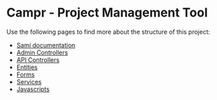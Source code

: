 Campr - Project Management Tool
===============================

Use the following pages to find more about the structure of this project:

* [Sami documentation](src/AppBundle/Resources/docs/SamiDoc.md)
* [Admin Controllers](src/AppBundle/Resources/docs/AdminControllers.md)
* [API Controllers](src/AppBundle/Resources/docs/ApiControllers.md)
* [Entities](src/AppBundle/Resources/docs/Entities.md)
* [Forms](src/AppBundle/Resources/docs/Forms.md)
* [Services](src/AppBundle/Resources/docs/Services.md)
* [Javascripts](src/AppBundle/Resources/docs/Javascripts.md)
